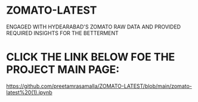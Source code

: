 # ZOMATO-LATEST
ENGAGED WITH HYDEARABAD'S ZOMATO RAW DATA AND PROVIDED REQUIRED INSIGHTS FOR THE BETTERMENT 

# CLICK THE LINK BELOW FOE THE PROJECT MAIN PAGE:

https://github.com/preetamrasamalla/ZOMATO-LATEST/blob/main/zomato-latest%20(1).ipynb
